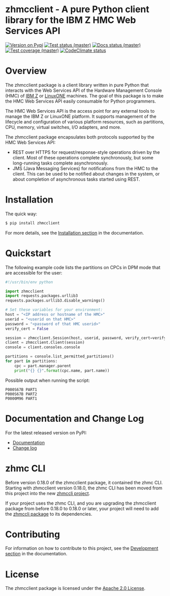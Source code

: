 # zhmcclient - A pure Python client library for the IBM Z HMC Web Services API

[![Version on Pypi](https://img.shields.io/pypi/v/zhmcclient.svg)](https://pypi.python.org/pypi/zhmcclient/)
[![Test status (master)](https://github.com/zhmcclient/python-zhmcclient/actions/workflows/test.yml/badge.svg?branch=master)](https://github.com/zhmcclient/python-zhmcclient/actions/workflows/test.yml?query=branch%3Amaster)
[![Docs status (master)](https://readthedocs.org/projects/python-zhmcclient/badge/?version=latest)](https://readthedocs.org/projects/python-zhmcclient/builds/)
[![Test coverage (master)](https://coveralls.io/repos/github/zhmcclient/python-zhmcclient/badge.svg?branch=master)](https://coveralls.io/github/zhmcclient/python-zhmcclient?branch=master)
[![CodeClimate status](https://codeclimate.com/github/zhmcclient/python-zhmcclient/badges/gpa.svg)](https://codeclimate.com/github/zhmcclient/python-zhmcclient)

# Overview

The zhmcclient package is a client library written in pure Python that
interacts with the Web Services API of the Hardware Management Console
(HMC) of [IBM Z](http://www.ibm.com/systems/z/) or
[LinuxONE](http://www.ibm.com/systems/linuxone/) machines. The goal of
this package is to make the HMC Web Services API easily consumable for
Python programmers.

The HMC Web Services API is the access point for any external tools to
manage the IBM Z or LinuxONE platform. It supports management of the
lifecycle and configuration of various platform resources, such as
partitions, CPU, memory, virtual switches, I/O adapters, and more.

The zhmcclient package encapsulates both protocols supported by the HMC
Web Services API:

- REST over HTTPS for request/response-style operations driven by the
  client. Most of these operations complete synchronously, but some
  long-running tasks complete asynchronously.
- JMS (Java Messaging Services) for notifications from the HMC to the
  client. This can be used to be notified about changes in the system,
  or about completion of asynchronous tasks started using REST.

# Installation

The quick way:

``` bash
$ pip install zhmcclient
```

For more details, see the
[Installation section](http://python-zhmcclient.readthedocs.io/en/stable/intro.html#installation)
in the documentation.

# Quickstart

The following example code lists the partitions on CPCs in DPM mode that
are accessible for the user:

``` python
#!/usr/bin/env python

import zhmcclient
import requests.packages.urllib3
requests.packages.urllib3.disable_warnings()

# Set these variables for your environment:
host = "<IP address or hostname of the HMC>"
userid = "<userid on that HMC>"
password = "<password of that HMC userid>"
verify_cert = False

session = zhmcclient.Session(host, userid, password, verify_cert=verify_cert)
client = zhmcclient.Client(session)
console = client.consoles.console

partitions = console.list_permitted_partitions()
for part in partitions:
    cpc = part.manager.parent
    print("{} {}".format(cpc.name, part.name))
```

Possible output when running the script:

``` text
P000S67B PART1
P000S67B PART2
P0000M96 PART1
```

# Documentation and Change Log

For the latest released version on PyPI:

- [Documentation](http://python-zhmcclient.readthedocs.io/en/stable)
- [Change log](http://python-zhmcclient.readthedocs.io/en/stable/changes.html)

# zhmc CLI

Before version 0.18.0 of the zhmcclient package, it contained the zhmc
CLI. Starting with zhmcclient version 0.18.0, the zhmc CLI has been
moved from this project into the new
[zhmccli project](https://github.com/zhmcclient/zhmccli).

If your project uses the zhmc CLI, and you are upgrading the zhmcclient
package from before 0.18.0 to 0.18.0 or later, your project will need to
add the [zhmccli package](https://pypi.python.org/pypi/zhmccli) to its
dependencies.

# Contributing

For information on how to contribute to this project, see the
[Development section](http://python-zhmcclient.readthedocs.io/en/stable/development.html)
in the documentation.

# License

The zhmcclient package is licensed under the
[Apache 2.0 License](https://github.com/zhmcclient/python-zhmcclient/tree/stable/LICENSE).
